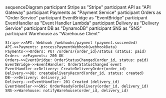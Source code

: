 sequenceDiagram
    participant Stripe as "Stripe"
    participant API as "API Gateway"
    participant Payments as "Payment Service"
    participant Orders as "Order Service"
    participant EventBridge as "EventBridge"
    participant EventHandler as "Event Handler Lambda"
    participant Delivery as "Delivery Service"
    participant DB as "DynamoDB"
    participant SNS as "SNS"
    participant Warehouse as "Warehouse Client"

    Stripe->>API: Webhook /webhooks/payment (payment.succeeded)
    API->>Payments: processPaymentWebhook(webhookData)
    Payments->>Orders: PUT /orders/{order_id}/status (status: paid)
    Orders-->>Payments: 200 OK
    Orders->>EventBridge: OrderStatusChanged(order_id, status: paid)
    EventBridge->>EventHandler: OrderStatusChanged event
    EventHandler->>Delivery: CreateDeliveryOrder(order_id)
    Delivery->>DB: createDeliveryRecord(order_id, status: created)
    DB-->>Delivery: delivery_id
    Delivery-->>EventHandler: 201 Created (delivery_id)
    EventHandler->>SNS: OrderReadyForDelivery(order_id, delivery_id)
    SNS->>Warehouse: notifyWarehouse(order_id, delivery_id) 
